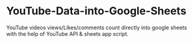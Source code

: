 # YouTube-Data-into-Google-Sheets
YouTube videos views/Llkes/comments count directly into google sheets with the help of YouTube API &amp; sheets app script.
